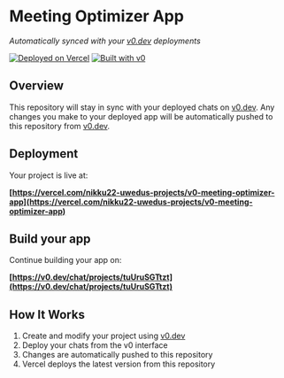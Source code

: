 # Meeting Optimizer App

*Automatically synced with your [v0.dev](https://v0.dev) deployments*

[![Deployed on Vercel](https://img.shields.io/badge/Deployed%20on-Vercel-black?style=for-the-badge&logo=vercel)](https://vercel.com/nikku22-uwedus-projects/v0-meeting-optimizer-app)
[![Built with v0](https://img.shields.io/badge/Built%20with-v0.dev-black?style=for-the-badge)](https://v0.dev/chat/projects/tuUruSGTtzt)

## Overview

This repository will stay in sync with your deployed chats on [v0.dev](https://v0.dev).
Any changes you make to your deployed app will be automatically pushed to this repository from [v0.dev](https://v0.dev).

## Deployment

Your project is live at:

**[https://vercel.com/nikku22-uwedus-projects/v0-meeting-optimizer-app](https://vercel.com/nikku22-uwedus-projects/v0-meeting-optimizer-app)**

## Build your app

Continue building your app on:

**[https://v0.dev/chat/projects/tuUruSGTtzt](https://v0.dev/chat/projects/tuUruSGTtzt)**

## How It Works

1. Create and modify your project using [v0.dev](https://v0.dev)
2. Deploy your chats from the v0 interface
3. Changes are automatically pushed to this repository
4. Vercel deploys the latest version from this repository